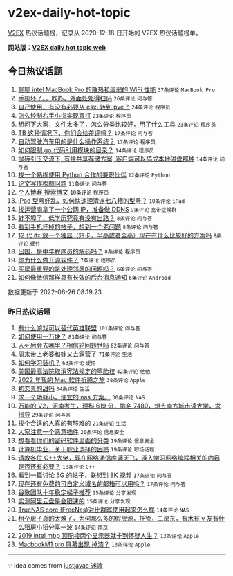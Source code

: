 # v2ex-daily-hot-topic

[V2EX](https://www.v2ex.com/) 热议话题榜，记录从 2020-12-18 日开始的 V2EX 热议话题榜单。

**网站版：[V2EX daily hot topic web](https://boojack.github.io/v2ex-daily-hot-topic-web/)**

## 今日热议话题

<!-- TODAY BEGIN -->

1. [聊聊 intel MacBook Pro 的散热和孱弱的 WiFi 性能](https://www.v2ex.com/t/862242) `37条评论` `MacBook Pro`
1. [手机坏了。。咋办，外面处处得扫码](https://www.v2ex.com/t/862247) `26条评论` `问与答`
1. [自己使用，有没有必要从 esxi 转到 pve？](https://www.v2ex.com/t/862240) `24条评论` `程序员`
1. [怎么控制右手小指实现盲打](https://www.v2ex.com/t/862243) `23条评论` `程序员`
1. [想问下大家，文件太多了，怎么分类比较好，用了什么工具](https://www.v2ex.com/t/862248) `23条评论` `程序员`
1. [TB 这种情况下，你们会给差评吗？](https://www.v2ex.com/t/862258) `17条评论` `问与答`
1. [自动驾驶汽车用的是什么操作系统？](https://www.v2ex.com/t/862245) `17条评论` `程序员`
1. [如何限制 go 代码引用模块的目录？](https://www.v2ex.com/t/862236) `14条评论` `程序员`
1. [抛砖引玉交流下, 有啥共享存储方案, 客户端可以搞成本地磁盘那种](https://www.v2ex.com/t/862233) `14条评论` `问与答`
1. [找一个熟练使用 Python 合作的兼职伙伴](https://www.v2ex.com/t/862257) `12条评论` `Python`
1. [论文写作构图问题](https://www.v2ex.com/t/862260) `11条评论` `问与答`
1. [个人博客 搜索博文](https://www.v2ex.com/t/862270) `10条评论` `程序员`
1. [iPad 型号好乱，如何快速理清连七八糟的型号？](https://www.v2ex.com/t/862263) `10条评论` `iPad`
1. [找运营商拿了一个公网 IP，准备做 DDNS](https://www.v2ex.com/t/862279) `9条评论` `宽带症候群`
1. [蚌不埠了，低学历究竟有没有出路？](https://www.v2ex.com/t/862276) `8条评论` `问与答`
1. [看到手机坏掉的帖子，想到一个老问题](https://www.v2ex.com/t/862256) `8条评论` `问与答`
1. [12 代 itx 放一个独显（短卡，半高或者全高）现在有什么比较好的方案吗](https://www.v2ex.com/t/862251) `8条评论` `硬件`
1. [出国，是中年程序员的解药吗？](https://www.v2ex.com/t/862238) `8条评论` `程序员`
1. [你为什么做开源软件？](https://www.v2ex.com/t/862278) `7条评论` `程序员`
1. [买房最重要的是处理邻居的问题吗？](https://www.v2ex.com/t/862286) `6条评论` `问与答`
1. [如何像微信那样具有长效的后台消息通知](https://www.v2ex.com/t/862283) `6条评论` `Android`

数据更新于 2022-06-26 08:19:23

<!-- TODAY END -->

### 昨日热议话题

<!-- YESTERDAY BEGIN -->

1. [有什么游戏可以替代英雄联盟](https://www.v2ex.com/t/862097) `101条评论` `问与答`
1. [如何使用一万块？](https://www.v2ex.com/t/862072) `83条评论` `问与答`
1. [人死后会去哪里？相信轮回转世吗](https://www.v2ex.com/t/862131) `82条评论` `问与答`
1. [周末带上老婆和娃又去露营了](https://www.v2ex.com/t/862068) `71条评论` `生活`
1. [如何学习装机？](https://www.v2ex.com/t/862084) `63条评论` `硬件`
1. [美国最高法院取消宪法规定的堕胎权](https://www.v2ex.com/t/862099) `42条评论` `他他`
1. [2022 年我的 Mac 软件折腾之旅](https://www.v2ex.com/t/862138) `38条评论` `Apple`
1. [初恋真的甜吗](https://www.v2ex.com/t/862133) `34条评论` `生活`
1. [求一个功耗小，便宜的 nas 方案。](https://www.v2ex.com/t/862079) `30条评论` `NAS`
1. [万能的 V2，河南考生，理科 619 分，排名 7480，想去南方城市读大学，求指导](https://www.v2ex.com/t/862179) `29条评论` `问与答`
1. [找个合适的人真的有够难的](https://www.v2ex.com/t/862142) `21条评论` `生活`
1. [大家注意一个恶意插件](https://www.v2ex.com/t/862135) `20条评论` `信息安全`
1. [想看看你们的密码软件里面的分类](https://www.v2ex.com/t/862169) `19条评论` `信息安全`
1. [计算机毕业，关于职业选择的困惑](https://www.v2ex.com/t/862078) `19条评论` `职场话题`
1. [请教各位 C++大佬，现在网络通信库满天飞，深入学习网络编程相关的内容是否还有必要？](https://www.v2ex.com/t/862146) `18条评论` `C++`
1. [看到一篇讨论 5G 的帖子，联想到 8K 视频](https://www.v2ex.com/t/862223) `17条评论` `问与答`
1. [现在还有免费的可自定义域名的邮箱可以用吗？](https://www.v2ex.com/t/862159) `17条评论` `问与答`
1. [谷歌团队十年稳定梯子推荐](https://www.v2ex.com/t/862198) `15条评论` `分享发现`
1. [实测阿里云盘是会限速的](https://www.v2ex.com/t/862141) `15条评论` `分享发现`
1. [TrueNAS core (FreeNas)对比群晖使用起来怎么样](https://www.v2ex.com/t/862202) `14条评论` `NAS`
1. [租个房子真的太难了，为何那么多的假房源，托管，二房东，有木有 v 友有什么租房小招分享一波](https://www.v2ex.com/t/862139) `14条评论` `南京`
1. [2019 intel mbp 顶配接两个显示器就卡到怀疑人生？](https://www.v2ex.com/t/862176) `13条评论` `Apple`
1. [MacbookM1 pro 屏幕出现 掉漆？](https://www.v2ex.com/t/862120) `13条评论` `Apple`

<!-- YESTERDAY END -->

---

💡 Idea comes from [justjavac 迷渡](https://github.com/justjavac/)
